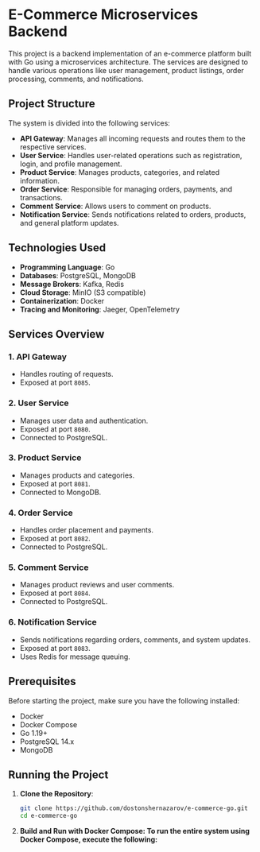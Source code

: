 # E-Commerce Microservices Backend

This project is a backend implementation of an e-commerce platform built with Go using a microservices architecture. The services are designed to handle various operations like user management, product listings, order processing, comments, and notifications.

## Project Structure

The system is divided into the following services:

- **API Gateway**: Manages all incoming requests and routes them to the respective services.
- **User Service**: Handles user-related operations such as registration, login, and profile management.
- **Product Service**: Manages products, categories, and related information.
- **Order Service**: Responsible for managing orders, payments, and transactions.
- **Comment Service**: Allows users to comment on products.
- **Notification Service**: Sends notifications related to orders, products, and general platform updates.

## Technologies Used

- **Programming Language**: Go
- **Databases**: PostgreSQL, MongoDB
- **Message Brokers**: Kafka, Redis
- **Cloud Storage**: MinIO (S3 compatible)
- **Containerization**: Docker
- **Tracing and Monitoring**: Jaeger, OpenTelemetry

## Services Overview

### 1. API Gateway
- Handles routing of requests.
- Exposed at port `8085`.

### 2. User Service
- Manages user data and authentication.
- Exposed at port `8080`.
- Connected to PostgreSQL.

### 3. Product Service
- Manages products and categories.
- Exposed at port `8081`.
- Connected to MongoDB.

### 4. Order Service
- Handles order placement and payments.
- Exposed at port `8082`.
- Connected to PostgreSQL.

### 5. Comment Service
- Manages product reviews and user comments.
- Exposed at port `8084`.
- Connected to PostgreSQL.

### 6. Notification Service
- Sends notifications regarding orders, comments, and system updates.
- Exposed at port `8083`.
- Uses Redis for message queuing.

## Prerequisites

Before starting the project, make sure you have the following installed:

- Docker
- Docker Compose
- Go 1.19+
- PostgreSQL 14.x
- MongoDB

## Running the Project

1. **Clone the Repository**:
   ```bash
   git clone https://github.com/dostonshernazarov/e-commerce-go.git
   cd e-commerce-go

2. **Build and Run with Docker Compose: To run the entire system using Docker Compose, execute the following:**
